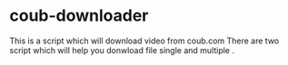 # coub-downloader

This is a script which will download video from coub.com 
There are two script which will help you donwload file single and multiple .

